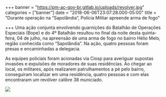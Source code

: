 +++
banner = "https://pm-ac-gov-br.gitlab.io/uploads/revolver.jpg"
categories = ["banner"]
date = "2018-06-06T23:07:28.000-05:00"
title = "Durante operação na “Sapolândia”, Polícia Militar apreende arma de fogo"

+++
Uma ação conjunta envolvendo guarnições do Batalhão de Operações Especiais (Bope) e do 4º Batalhão resultou no final da noite desta quinta-feira, 04 de julho, na apreensão de uma arma de fogo no bairro Hélio Melo, região conhecida como “Sapolândia”. Na ação, quatro pessoas foram presas e encaminhadas a delegacia.

As equipes policiais foram acionadas via Ciosp para averiguar supostas invasões e expulsões de moradores de suas residências. Ao chegar ao local, os militares, após realizarem patrulhamentos a pé pelo bairro, conseguiram localizar em uma residência, quatro pessoas e com elas encontraram um revólver calibre 38 municiado.

![](/uploads/REVOLVER.jpg)